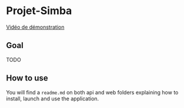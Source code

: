 # Projet-Simba

[Vidéo de démonstration](https://www.youtube.com/watch?v=sa0EgcHezP4)

## Goal

TODO

## How to use

You will find a `readme.md` on both api and web folders explaining how to install, launch and use the application.
